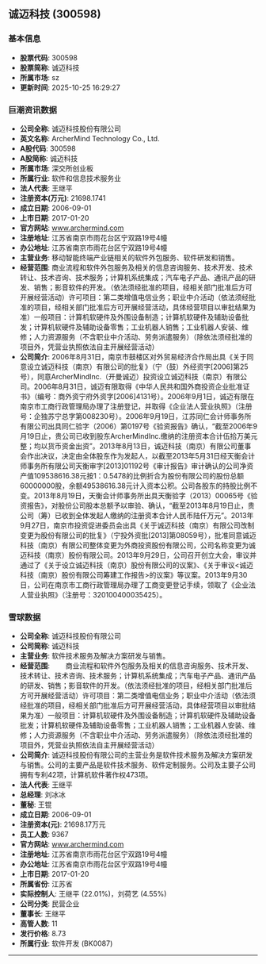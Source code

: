 ## 诚迈科技 (300598)

### 基本信息

- **股票代码**: 300598
- **股票简称**: 诚迈科技
- **所属市场**: sz
- **更新时间**: 2025-10-25 16:29:27

### 巨潮资讯数据

- **公司全称**: 诚迈科技股份有限公司
- **英文名称**: ArcherMind Technology Co., Ltd.
- **A股代码**: 300598
- **A股简称**: 诚迈科技
- **所属市场**: 深交所创业板
- **所属行业**: 软件和信息技术服务业
- **法人代表**: 王继平
- **注册资本(万元)**: 21698.1741
- **成立日期**: 2006-09-01
- **上市日期**: 2017-01-20
- **官方网站**: www.archermind.com
- **注册地址**: 江苏省南京市雨花台区宁双路19号4幢
- **办公地址**: 江苏省南京市雨花台区宁双路19号4幢
- **主营业务**: 移动智能终端产业链相关的软件外包服务、软件研发和销售。
- **经营范围**: 商业流程和软件外包服务及相关的信息咨询服务、技术开发、技术转让、技术咨询、技术服务；计算机系统集成；汽车电子产品、通讯产品的研发、销售；影音软件的开发。（依法须经批准的项目，经相关部门批准后方可开展经营活动）许可项目：第二类增值电信业务；职业中介活动（依法须经批准的项目，经相关部门批准后方可开展经营活动，具体经营项目以审批结果为准）一般项目：计算机软硬件及外围设备制造；计算机软硬件及辅助设备批发；计算机软硬件及辅助设备零售；工业机器人销售；工业机器人安装、维修；人力资源服务（不含职业中介活动、劳务派遣服务）（除依法须经批准的项目外，凭营业执照依法自主开展经营活动）
- **公司简介**: 2006年8月31日，南京市鼓楼区对外贸易经济合作局出具《关于同意设立诚迈科技（南京）有限公司的批复》（宁（鼓）外经资字[2006]第25号），同意ArcherMindInc.（开曼诚迈）投资设立诚迈科技（南京）有限公司。2006年8月31日，诚迈有限取得《中华人民共和国外商投资企业批准证书》（编号：商外资宁府外资字[2006]4131号）。2006年9月1日，诚迈有限在南京市工商行政管理局办理了注册登记，并取得《企业法人营业执照》（注册号：企独苏宁总字第008230号）。2006年9月19日，江苏同仁会计师事务所有限公司出具同仁验字（2006）第0197号《验资报告》确认，“截至2006年9月19日止，贵公司已收到股东ArcherMindInc.缴纳的注册资本合计伍拾万美元整；均以货币资金出资”。2013年8月13日，诚迈科技（南京）有限公司董事会作出决议，决定由全体股东作为发起人，以截至2013年5月31日经天衡会计师事务所有限公司天衡审字[2013]01192号《审计报告》审计确认的公司净资产值109538616.38元按1：0.5478的比例折合为股份有限公司的股份总额60000000股，余额49538616.38元计入资本公积。公司各股东的持股比例不变。2013年8月19日，天衡会计师事务所出具天衡验字（2013）00065号《验资报告》，对股份公司股本总额予以审验、确认，“截至2013年8月19日止，贵公司（筹）已收到全体发起人缴纳的注册资本合计人民币陆仟万元”。2013年9月27日，南京市投资促进委员会出具《关于诚迈科技（南京）有限公司改制变更为股份有限公司的批复》（宁投外资批[2013]第08059号），批准同意诚迈科技（南京）有限公司整体变更为外商投资股份有限公司，公司名称变更为诚迈科技（南京）股份有限公司。2013年9月29日，公司召开创立大会，审议并通过了《关于设立诚迈科技（南京）股份有限公司的议案》、《关于审议<诚迈科技（南京）股份有限公司筹建工作报告>的议案》等议案。2013年9月30日，公司在南京市工商行政管理局办理了工商变更登记手续，领取了《企业法人营业执照》（注册号：320100400035425）。

### 雪球数据

- **公司全称**: 诚迈科技股份有限公司
- **公司简称**: 诚迈科技
- **主营业务**: 软件技术服务及解决方案研发与销售。
- **经营范围**: 　　商业流程和软件外包服务及相关的信息咨询服务、技术开发、技术转让、技术咨询、技术服务；计算机系统集成；汽车电子产品、通讯产品的研发、销售；影音软件的开发。（依法须经批准的项目，经相关部门批准后方可开展经营活动）许可项目：第二类增值电信业务；职业中介活动（依法须经批准的项目，经相关部门批准后方可开展经营活动，具体经营项目以审批结果为准）一般项目：计算机软硬件及外围设备制造；计算机软硬件及辅助设备批发；计算机软硬件及辅助设备零售；工业机器人销售；工业机器人安装、维修；人力资源服务（不含职业中介活动、劳务派遣服务）（除依法须经批准的项目外，凭营业执照依法自主开展经营活动）
- **公司简介**: 诚迈科技股份有限公司的主营业务是软件技术服务及解决方案研发与销售。公司的主要产品是软件技术服务、软件定制服务。公司及主要子公司拥有专利42项，计算机软件著作权473项。
- **法人代表**: 王继平
- **总经理**: 刘冰冰
- **董秘**: 王锟
- **成立日期**: 2006-09-01
- **注册资本(元)**: 21698.17万元
- **员工人数**: 9367
- **官方网站**: www.archermind.com
- **注册地址**: 江苏省南京市雨花台区宁双路19号4幢
- **办公地址**: 江苏省南京市雨花台区宁双路19号4幢
- **上市日期**: 2017-01-20
- **所属省份**: 江苏省
- **实际控制人**: 王继平 (22.01%)，刘荷艺 (4.55%)
- **公司分类**: 民营企业
- **董事长**: 王继平
- **高管人数**: 11
- **发行价格**: 8.73
- **所属行业**: 软件开发 (BK0087)

---